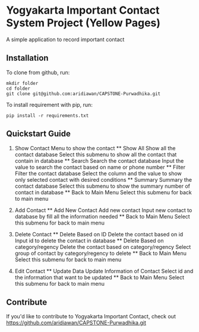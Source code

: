 # Yogyakarta Important Contact System Project (Yellow Pages)

A simple application to record important contact

## Installation

To clone from github, run:

```
mkdir folder
cd folder
git clone git@github.com:aridiawan/CAPSTONE-Purwadhika.git
```

To install requirement with pip, run:

```
pip install -r requirements.txt
```

## Quickstart Guide

1. Show Contact
Menu to show the contact
** Show All
Show all the contact database
Select this submenu to show all the contact that contain in database
** Search
Search the contact database
Input the value to search the contact based on name or phone number
** Filter
Filter the contact database
Select the column and the value to show only selected contact with desired conditions
** Summary
Summary the contact database
Select this submenu to show the summary number of contact in database
** Back to Main Menu
Select this submenu for back to main menu

2. Add Contact
** Add New Contact
Add new contact
Input new contact to database by fill all the information needed
** Back to Main Menu
Select this submenu for back to main menu

3. Delete Contact
** Delete Based on ID
Delete the contact based on id
Input id to delete the contact in database
** Delete Based on category/regency
Delete the contact based on category/regency
Select group of contact by category/regency to delete
** Back to Main Menu
Select this submenu for back to main menu

4. Edit Contact
** Update Data
Update Information of Contact
Select id and the information that want to be updated
** Back to Main Menu
Select this submenu for back to main menu

## Contribute

If you'd like to contribute to Yogyakarta Important Contact, check out https://github.com/aridiawan/CAPSTONE-Purwadhika.git